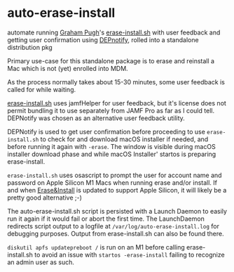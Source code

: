 # auto-erase-install
automate running [Graham Pugh](https://github.com/grahampugh)'s [erase-install.sh](https://github.com/grahampugh/erase-install) with user feedback and getting user confirmation using [DEPnotify](https://gitlab.com/Mactroll/DEPNotify), rolled into a standalone distribution pkg

Primary use-case for this standalone package is to erase and reinstall a Mac which is not (yet) enrolled into MDM. 

As the process normally takes about 15-30 minutes, some user feedback is called for while waiting. 

[erase-install.sh](https://github.com/grahampugh/erase-install) uses jamfHelper for user feedback, but it's license does not permit bundling it to use separately from JAMF Pro as far as I could tell. DEPNotify was chosen as an alternative user feedback utility. 

DEPNotify is used to get user confirmation before proceeding to use `erase-install.sh` to check for and download macOS installer if needed, and before running it again with `-erase`.
The window is visible during macOS installer download phase and while macOS Installer' startos is preparing erase-install. 

`erase-install.sh` uses osascript to prompt the user for account name and password on Apple Silicon M1 Macs when running erase and/or install. If and when [Erase&Install](https://bitbucket.org/prowarehouse-nl/erase-install/src/master/) is updated to support Apple Silicon, it will likely be a pretty good alternative ;-)

The auto-erase-install.sh script is persisted with a Launch Daemon to easily run it again if it would fail or abort the first time.
The LaunchDaemon redirects script output to a logfile at `/var/log/auto-erase-install.log` for debugging purposes. Output from erase-install.sh can also be found there.

`diskutil apfs updatepreboot /` is run on an M1 before calling erase-install.sh to avoid an issue with `startos -erase-install` failing to recognize an admin user as such.
